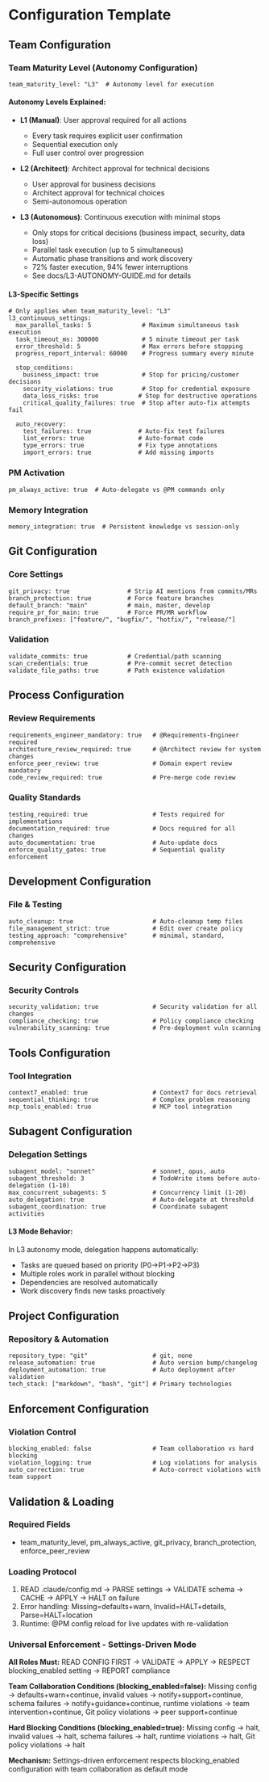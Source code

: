 # Configuration Template

## Team Configuration

### Team Maturity Level (Autonomy Configuration)
```
team_maturity_level: "L3"  # Autonomy level for execution
```

#### Autonomy Levels Explained:
- **L1 (Manual)**: User approval required for all actions
  - Every task requires explicit user confirmation
  - Sequential execution only
  - Full user control over progression
  
- **L2 (Architect)**: Architect approval for technical decisions
  - User approval for business decisions
  - Architect approval for technical choices
  - Semi-autonomous operation
  
- **L3 (Autonomous)**: Continuous execution with minimal stops
  - Only stops for critical decisions (business impact, security, data loss)
  - Parallel task execution (up to 5 simultaneous)
  - Automatic phase transitions and work discovery
  - 72% faster execution, 94% fewer interruptions
  - See docs/L3-AUTONOMY-GUIDE.md for details

#### L3-Specific Settings
```
# Only applies when team_maturity_level: "L3"
l3_continuous_settings:
  max_parallel_tasks: 5              # Maximum simultaneous task execution
  task_timeout_ms: 300000            # 5 minute timeout per task
  error_threshold: 5                 # Max errors before stopping
  progress_report_interval: 60000    # Progress summary every minute
  
  stop_conditions:
    business_impact: true            # Stop for pricing/customer decisions
    security_violations: true        # Stop for credential exposure
    data_loss_risks: true           # Stop for destructive operations
    critical_quality_failures: true  # Stop after auto-fix attempts fail
    
  auto_recovery:
    test_failures: true             # Auto-fix test failures
    lint_errors: true               # Auto-format code
    type_errors: true               # Fix type annotations
    import_errors: true             # Add missing imports
```

### PM Activation
```
pm_always_active: true  # Auto-delegate vs @PM commands only
```

### Memory Integration
```
memory_integration: true  # Persistent knowledge vs session-only
```

## Git Configuration

### Core Settings
```
git_privacy: true                # Strip AI mentions from commits/MRs
branch_protection: true          # Force feature branches
default_branch: "main"           # main, master, develop
require_pr_for_main: true        # Force PR/MR workflow
branch_prefixes: ["feature/", "bugfix/", "hotfix/", "release/"]
```

### Validation
```
validate_commits: true           # Credential/path scanning
scan_credentials: true           # Pre-commit secret detection
validate_file_paths: true        # Path existence validation
```

## Process Configuration

### Review Requirements
```
requirements_engineer_mandatory: true   # @Requirements-Engineer required
architecture_review_required: true      # @Architect review for system changes
enforce_peer_review: true               # Domain expert review mandatory
code_review_required: true              # Pre-merge code review
```

### Quality Standards
```
testing_required: true                  # Tests required for implementations
documentation_required: true            # Docs required for all changes
auto_documentation: true                # Auto-update docs
enforce_quality_gates: true             # Sequential quality enforcement
```

## Development Configuration

### File & Testing
```
auto_cleanup: true                      # Auto-cleanup temp files
file_management_strict: true            # Edit over create policy
testing_approach: "comprehensive"       # minimal, standard, comprehensive
```

## Security Configuration

### Security Controls
```
security_validation: true               # Security validation for all changes
compliance_checking: true               # Policy compliance checking
vulnerability_scanning: true            # Pre-deployment vuln scanning
```

## Tools Configuration

### Tool Integration
```
context7_enabled: true                  # Context7 for docs retrieval
sequential_thinking: true               # Complex problem reasoning
mcp_tools_enabled: true                 # MCP tool integration
```

## Subagent Configuration

### Delegation Settings
```
subagent_model: "sonnet"                # sonnet, opus, auto
subagent_threshold: 3                   # TodoWrite items before auto-delegation (1-10)
max_concurrent_subagents: 5             # Concurrency limit (1-20)
auto_delegation: true                   # Auto-delegate at threshold
subagent_coordination: true             # Coordinate subagent activities
```

#### L3 Mode Behavior:
In L3 autonomy mode, delegation happens automatically:
- Tasks are queued based on priority (P0→P1→P2→P3)
- Multiple roles work in parallel without blocking
- Dependencies are resolved automatically
- Work discovery finds new tasks proactively

## Project Configuration

### Repository & Automation
```
repository_type: "git"                  # git, none
release_automation: true                # Auto version bump/changelog
deployment_automation: true             # Auto deployment after validation
tech_stack: ["markdown", "bash", "git"] # Primary technologies
```

## Enforcement Configuration

### Violation Control
```
blocking_enabled: false                 # Team collaboration vs hard blocking
violation_logging: true                 # Log violations for analysis
auto_correction: true                   # Auto-correct violations with team support
```

## Validation & Loading

### Required Fields
- team_maturity_level, pm_always_active, git_privacy, branch_protection, enforce_peer_review

### Loading Protocol
1. READ .claude/config.md → PARSE settings → VALIDATE schema → CACHE → APPLY → HALT on failure
2. Error handling: Missing=defaults+warn, Invalid=HALT+details, Parse=HALT+location
3. Runtime: @PM config reload for live updates with re-validation

### Universal Enforcement - Settings-Driven Mode
**All Roles Must:** READ CONFIG FIRST → VALIDATE → APPLY → RESPECT blocking_enabled setting → REPORT compliance

**Team Collaboration Conditions (blocking_enabled=false):** Missing config → defaults+warn+continue, invalid values → notify+support+continue, schema failures → notify+guidance+continue, runtime violations → team intervention+continue, Git policy violations → peer support+continue

**Hard Blocking Conditions (blocking_enabled=true):** Missing config → halt, invalid values → halt, schema failures → halt, runtime violations → halt, Git policy violations → halt

**Mechanism:** Settings-driven enforcement respects blocking_enabled configuration with team collaboration as default mode